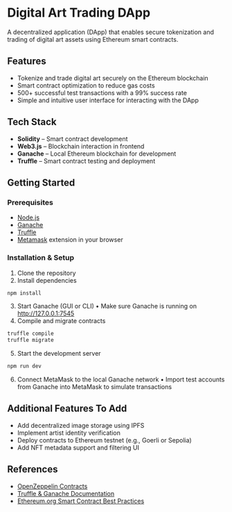 # Digital Art Trading DApp

A decentralized application (DApp) that enables secure tokenization and trading of digital art assets using Ethereum smart contracts.

## Features
- Tokenize and trade digital art securely on the Ethereum blockchain
- Smart contract optimization to reduce gas costs
- 500+ successful test transactions with a 99% success rate
- Simple and intuitive user interface for interacting with the DApp

## Tech Stack
- **Solidity** – Smart contract development  
- **Web3.js** – Blockchain interaction in frontend  
- **Ganache** – Local Ethereum blockchain for development  
- **Truffle** – Smart contract testing and deployment

## Getting Started

### Prerequisites
- [Node.js](https://nodejs.org/)
- [Ganache](https://trufflesuite.com/ganache/)
- [Truffle](https://trufflesuite.com/)
- [Metamask](https://metamask.io/) extension in your browser

### Installation & Setup
1. Clone the repository
2. Install dependencies
```bash
npm install
```
3. Start Ganache (GUI or CLI)
•	Make sure Ganache is running on http://127.0.0.1:7545
5. Compile and migrate contracts
```bash
truffle compile
truffle migrate
```
5. Start the development server
```bash
npm run dev
```
6. Connect MetaMask to the local Ganache network
• Import test accounts from Ganache into MetaMask to simulate transactions

## Additional Features To Add
- Add decentralized image storage using IPFS
- Implement artist identity verification
- Deploy contracts to Ethereum testnet (e.g., Goerli or Sepolia)
- Add NFT metadata support and filtering UI

## References
- [OpenZeppelin Contracts](https://docs.openzeppelin.com/contracts/)
- [Truffle & Ganache Documentation](https://trufflesuite.com/docs/)
- [Ethereum.org Smart Contract Best Practices](https://ethereum.org/en/developers/docs/smart-contracts/)
